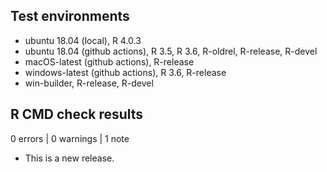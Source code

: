 ## Test environments

* ubuntu 18.04 (local), R 4.0.3
* ubuntu 18.04 (github actions), R 3.5, R 3.6, R-oldrel, R-release, R-devel
* macOS-latest (github actions), R-release
* windows-latest (github actions), R 3.6, R-release
* win-builder, R-release, R-devel

## R CMD check results

0 errors | 0 warnings | 1 note

* This is a new release.
